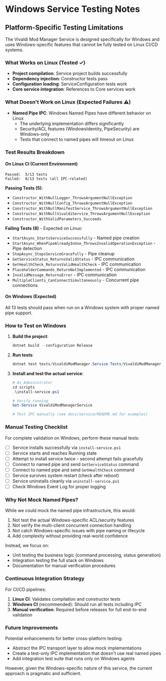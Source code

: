 # Windows Service Testing Notes

## Platform-Specific Testing Limitations

The Vivaldi Mod Manager Service is designed specifically for Windows and uses Windows-specific features that cannot be fully tested on Linux CI/CD systems.

### What Works on Linux (Tested ✓)
- **Project compilation**: Service project builds successfully
- **Dependency injection**: Constructor tests pass
- **Configuration loading**: ServiceConfiguration tests work
- **Core service integration**: References to Core services work

### What Doesn't Work on Linux (Expected Failures ⚠️)
- **Named Pipe IPC**: Windows Named Pipes have different behavior on Linux
  - The underlying implementation differs significantly
  - Security/ACL features (WindowsIdentity, PipeSecurity) are Windows-only
  - Tests that connect to named pipes will timeout on Linux

### Test Results Breakdown

#### On Linux CI (Current Environment)
```
Passed:  5/13 tests
Failed:  8/13 tests (all IPC-related)
```

**Passing Tests (5)**:
- `Constructor_WithNullLogger_ThrowsArgumentNullException`
- `Constructor_WithNullConfig_ThrowsArgumentNullException`
- `Constructor_WithNullManifestService_ThrowsArgumentNullException`
- `Constructor_WithNullVivaldiService_ThrowsArgumentNullException`
- `Constructor_WithValidParameters_Succeeds`

**Failing Tests (8)** - Expected on Linux:
- `StartAsync_StartsServiceSuccessfully` - Named pipe creation
- `StartAsync_WhenPipeAlreadyInUse_ThrowsInvalidOperationException` - Pipe detection
- `StopAsync_StopsServiceGracefully` - Pipe cleanup
- `GetServiceStatus_ReturnsValidStatus` - IPC communication
- `GetHealthCheck_ReturnsValidHealthCheck` - IPC communication
- `PlaceholderCommands_ReturnNotImplemented` - IPC communication
- `InvalidMessage_ReturnsError` - IPC communication
- `MultipleClients_CanConnectSimultaneously` - Concurrent pipe connections

#### On Windows (Expected)
All 13 tests should pass when run on a Windows system with proper named pipe support.

### How to Test on Windows

1. **Build the project**:
   ```powershell
   dotnet build --configuration Release
   ```

2. **Run tests**:
   ```powershell
   dotnet test tests/VivaldiModManager.Service.Tests/VivaldiModManager.Service.Tests.csproj
   ```

3. **Install and test the actual service**:
   ```powershell
   # As Administrator
   cd scripts
   .\install-service.ps1
   
   # Verify running
   Get-Service VivaldiModManagerService
   
   # Test IPC manually (see docs/service/README.md for examples)
   ```

### Manual Testing Checklist

For complete validation on Windows, perform these manual tests:

- [ ] Service installs successfully via `install-service.ps1`
- [ ] Service starts and reaches Running state
- [ ] Attempt to install service twice - second attempt fails gracefully
- [ ] Connect to named pipe and send `GetServiceStatus` command
- [ ] Connect to named pipe and send `GetHealthCheck` command
- [ ] Service survives system restart (check after reboot)
- [ ] Service uninstalls cleanly via `uninstall-service.ps1`
- [ ] Check Windows Event Log for proper logging

### Why Not Mock Named Pipes?

While we could mock the named pipe infrastructure, this would:
1. Not test the actual Windows-specific ACL/security features
2. Not verify the multi-client concurrent connection handling
3. Not catch Windows-specific issues with pipe naming or lifecycle
4. Add complexity without providing real-world confidence

Instead, we focus on:
- Unit testing the business logic (command processing, status generation)
- Integration testing the full stack on Windows
- Documentation for manual verification procedures

### Continuous Integration Strategy

For CI/CD pipelines:
1. **Linux CI**: Validates compilation and constructor tests
2. **Windows CI** (recommended): Should run all tests including IPC
3. **Manual verification**: Required before releases for full end-to-end validation

### Future Improvements

Potential enhancements for better cross-platform testing:
- Abstract the IPC transport layer to allow mock implementations
- Create a test-only IPC implementation that doesn't use real named pipes
- Add integration test suite that runs only on Windows agents

However, given the Windows-specific nature of this service, the current approach is pragmatic and sufficient.
